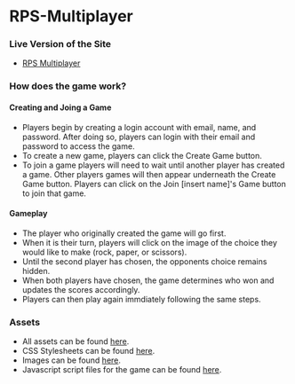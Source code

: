 # RPS-Multiplayer

### Live Version of the Site
* [RPS Multiplayer](mkkiyoi.github.io/RPS-Multiplayer)

### How does the game work?

#### Creating and Joing a Game
* Players begin by creating a login account with email, name, and password. After doing so, players can login with their email and password to access the game.
* To create a new game, players can click the Create Game button. 
* To join a game players will need to wait until another player has created a game. Other players games will then appear underneath the Create Game button. Players can click on the Join [insert name]'s Game button to join that game.

#### Gameplay
* The player who originally created the game will go first.
* When it is their turn, players will click on the image of the choice they would like to make (rock, paper, or scissors).
* Until the second player has chosen, the opponents choice remains hidden.
* When both players have chosen, the game determines who won and updates the scores accordingly.
* Players can then play again immdiately following the same steps.


### Assets
* All assets can be found [here](assets).
* CSS Stylesheets can be found [here](assets/css).
* Images can be found [here](assets/images).
* Javascript script files for the game can be found [here](assets/js).
